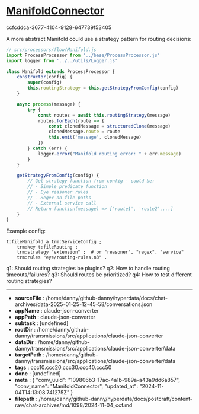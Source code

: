 # [ManifoldConnector](https://claude.ai/chat/109806b3-17ac-4a1b-989a-a43a9dd6a857)

ccfcddca-3677-4104-9128-647739f53405

 A more abstract Manifold could use a strategy pattern for routing decisions:

```javascript
// src/processors/flow/Manifold.js
import ProcessProcessor from '../base/ProcessProcessor.js'
import logger from '../../utils/Logger.js'

class Manifold extends ProcessProcessor {
    constructor(config) {
        super(config)
        this.routingStrategy = this.getStrategyFromConfig(config)
    }

    async process(message) {
        try {
            const routes = await this.routingStrategy(message)
            routes.forEach(route => {
                const clonedMessage = structuredClone(message)
                clonedMessage.route = route
                this.emit('message', clonedMessage)
            })
        } catch (err) {
            logger.error("Manifold routing error: " + err.message)
        }
    }

    getStrategyFromConfig(config) {
        // Get strategy function from config - could be:
        // - Simple predicate function
        // - Eye reasoner rules
        // - Regex on file paths
        // - External service call
        // Return function(message) => ['route1', 'route2',...]
    }
}
```

Example config:
```turtle
t:fileManifold a trm:ServiceConfig ;
    trm:key t:fileRouting ;
    trm:strategy "extension" ;  # or "reasoner", "regex", "service"
    trm:rules "eye/routing-rules.n3" .
```

q1: Should routing strategies be plugins?
q2: How to handle routing timeouts/failures?
q3: Should routes be prioritized?
q4: How to test different routing strategies?

---

* **sourceFile** : /home/danny/github-danny/hyperdata/docs/chat-archives/data-2025-01-25-12-45-58/conversations.json
* **appName** : claude-json-converter
* **appPath** : claude-json-converter
* **subtask** : [undefined]
* **rootDir** : /home/danny/github-danny/transmissions/src/applications/claude-json-converter
* **dataDir** : /home/danny/github-danny/transmissions/src/applications/claude-json-converter/data
* **targetPath** : /home/danny/github-danny/transmissions/src/applications/claude-json-converter/data
* **tags** : ccc10.ccc20.ccc30.ccc40.ccc50
* **done** : [undefined]
* **meta** : {
  "conv_uuid": "109806b3-17ac-4a1b-989a-a43a9dd6a857",
  "conv_name": "ManifoldConnector",
  "updated_at": "2024-11-04T14:13:08.741275Z"
}
* **filepath** : /home/danny/github-danny/hyperdata/docs/postcraft/content-raw/chat-archives/md/1098/2024-11-04_ccf.md
